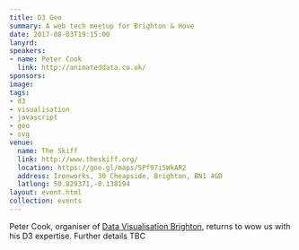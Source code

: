 ```yaml
---
title: D3 Geo
summary: A web tech meetup for Brighton & Hove
date: 2017-08-03T19:15:00
lanyrd: 
speakers:
- name: Peter Cook
  link: http://animateddata.co.uk/
sponsors:
image:
tags:
- d3
- visualisation
- javascript
- geo
- svg
venue:
  name: The Skiff
  link: http://www.theskiff.org/
  location: https://goo.gl/maps/SPf97i5WkAR2
  address: Ironworks, 30 Cheapside, Brighton, BN1 4GD
  latlong: 50.829371,-0.138194
layout: event.html
collection: events
---
```


Peter Cook, organiser of [Data Visualisation Brighton](https://www.meetup.com/Data-Visualisation-Brighton/), returns to wow us with his D3 expertise. Further details TBC
